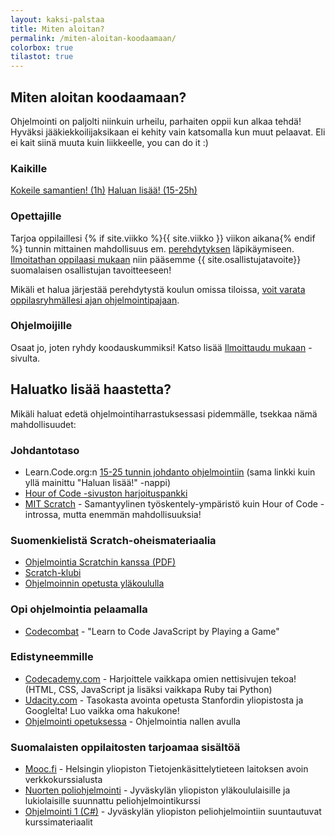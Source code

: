 ```yaml
---
layout: kaksi-palstaa
title: Miten aloitan?
permalink: /miten-aloitan-koodaamaan/
colorbox: true
tilastot: true
---
```


## Miten aloitan koodaamaan?

Ohjelmointi on paljolti niinkuin urheilu, parhaiten oppii kun alkaa tehdä! Hyväksi jääkiekkoilijaksikaan ei kehity vain katsomalla kun muut pelaavat. Eli ei kait siinä muuta kuin liikkeelle, you can do it :)

### Kaikille

<a href="http://learn.code.org/hoc/1" class="button-big" target="_blank">Kokeile samantien! (1h)</a>
<a href="http://learn.code.org" class="button-big">Haluan lisää! (15-25h)</a>

### Opettajille

Tarjoa oppilaillesi {% if site.viikko %}{{ site.viikko }} viikon aikana{% endif %} tunnin mittainen mahdollisuus em. <a href="http://learn.code.org/hoc/1" target="_blank">perehdytyksen</a> läpikäymiseen. <a href="/ilmoittaudu-mukaan/">Ilmoitathan oppilaasi mukaan</a> niin pääsemme {{ site.osallistujatavoite}} suomalaisen osallistujan tavoitteeseen!

Mikäli et halua järjestää perehdytystä koulun omissa tiloissa, <a href="/pajat/">voit varata oppilasryhmällesi ajan ohjelmointipajaan</a>.

### Ohjelmoijille

Osaat jo, joten ryhdy koodauskummiksi!  Katso lisää <a href="/ilmoittaudu-mukaan/">Ilmoittaudu mukaan</a> -sivulta.

## Haluatko lisää haastetta?

Mikäli haluat edetä ohjelmointiharrastuksessasi pidemmälle, tsekkaa nämä mahdollisuudet:

### Johdantotaso

- Learn.Code.org:n [15-25 tunnin johdanto ohjelmointiin](http://learn.code.org) (sama linkki kuin yllä mainittu "Haluan lisää!" -nappi)
- [Hour of Code -sivuston harjoituspankki](http://csedweek.org/learn)
- [MIT Scratch](http://scratch.mit.edu) - Samantyylinen työskentely-ympäristö kuin Hour of Code -introssa, mutta enemmän mahdollisuuksia!

### Suomenkielistä Scratch-oheismateriaalia

- [Ohjelmointia Scratchin kanssa (PDF)](http://avoinoppikirja.fi/tiedostot/muut/ohjelmointia_scratchin_kanssa.pdf)
- [Scratch-klubi](https://sites.google.com/site/scratchklubi/)
- [Ohjelmoinnin opetusta yläkoululla](http://teinitohjelmoivat.blogspot.fi/)

### Opi ohjelmointia pelaamalla

- [Codecombat](http://codecombat.com/) - "Learn to Code JavaScript by Playing a Game"

### Edistyneemmille

- [Codecademy.com](http://www.codecademy.com) - Harjoittele vaikkapa omien nettisivujen tekoa! (HTML, CSS, JavaScript ja lisäksi vaikkapa Ruby tai Python)
- [Udacity.com](http://www.udacity.com) - Tasokasta avointa opetusta Stanfordin yliopistosta ja Googlelta! Luo vaikka oma hakukone!
- [Ohjelmointi opetuksessa](https://github.com/opinsys/ohjelmointi-opetuksessa) - Ohjelmointia nallen avulla

### Suomalaisten oppilaitosten tarjoamaa sisältöä
- [Mooc.fi](http://mooc.fi) - Helsingin yliopiston Tietojenkäsittelytieteen laitoksen avoin verkkokurssialusta
- [Nuorten poliohjelmointi](http://bit.ly/pelikurssi) - Jyväskylän yliopiston yläkoululaisille ja lukiolaisille suunnattu peliohjelmointikurssi
- [Ohjelmointi 1 (C#)](https://trac.cc.jyu.fi/projects/ohj1/wiki/s2013) - Jyväskylän yliopiston peliohjelmointiin suuntautuvat kurssimateriaalit